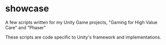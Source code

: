 # showcase
A few scripts written for my Unity Game projects, "Gaming for High Value Care" and "Phaser"

These scripts are code specific to Unity's framework and implementations.
